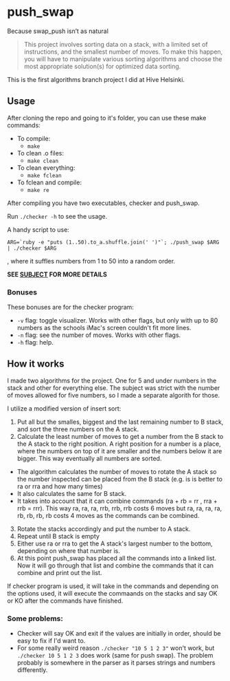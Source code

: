 # push_swap
Because swap_push isn’t as natural

> This project involves sorting data on a stack, with a limited set of instructions, and the smallest number of moves. To make this happen, you will have to manipulate various sorting algorithms and choose the most appropriate solution(s) for optimized data sorting.

This is the first algorithms branch project I did at Hive Helsinki.

## Usage

After cloning the repo and going to it's folder, you can use these make commands:
* To compile:
  * `make`
* To clean .o files:
  * `make clean`
* To clean everything:
  * `make fclean`
* To fclean and compile:
  * `make re`

After compiling you have two executables, checker and push_swap.

Run `./checker -h` to see the usage.

A handy script to use:

```
ARG=`ruby -e "puts (1..50).to_a.shuffle.join(' ')"`; ./push_swap $ARG | ./checker $ARG
```

, where it suffles numbers from 1 to 50 into a random order.

**SEE [SUBJECT](push_swap.en.pdf) FOR MORE DETAILS**

### Bonuses

These bonuses are for the checker program:

* `-v` flag: toggle visualizer. Works with other flags, but only with up to 80 numbers as the schools iMac's screen couldn't fit more lines.
* `-n` flag: see the number of moves. Works with other flags.
* `-h` flag: help.

## How it works

I made two algorithms for the project. One for 5 and under numbers in the stack and other for everything else. The subject was strict with the number of moves allowed for five numbers, so I made a separate algorith for those.

I utilize a modified version of insert sort:

1. Put all but the smalles, biggest and the last remaining number to B stack, and sort the three numbers on the A stack.
2. Calculate the least number of moves to get a number from the B stack to the A stack to the right position. A right position for a number is a place, where the numbers on top of it are smaller and the numbers below it are bigger. This way eventually all numbers are sorted.
  * The algorithm calculates the number of moves to rotate the A stack so the number inspected can be placed from the B stack (e.g. is is better to ra or rra and how many times)
  * It also calculates the same for B stack.
  * It takes into account that it can combine commands (ra + rb = rr , rra + rrb = rrr). This way ra, ra, ra, rrb, rrb, rrb costs 6 moves but ra, ra, ra, ra, rb, rb, rb, rb costs 4 moves as the commands can be combined.
3. Rotate the stacks accordingly and put the number to A stack.
4. Repeat until B stack is empty
5. Either use ra or rra to get the A stack's largest number to the bottom, depending on where that number is.
6. At this point push_swap has placed all the commands into a linked list. Now it will go through that list and combine the commands that it can combine and print out the list.

If checker program is used, it will take in the commands and depending on the options used, it will execute the commaands on the stacks and say OK or KO after the commands have finished.


### Some problems:

- Checker will say OK and exit if the values are initially in order, should be easy to fix if I'd want to.
- For some really weird reason `./checker "10 5 1 2 3"` won't work, but `./checker 10 5 1 2 3` does work (same for push swap). The problem probably is somewhere in the parser as it parses strings and numbers differently.
